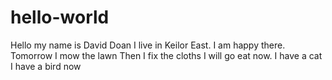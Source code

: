 # hello-world

Hello my name is David Doan
I live in Keilor East.
I am happy there.
Tomorrow I mow the lawn
Then I fix the cloths
I will go eat now.
I have a cat
I have a bird now
